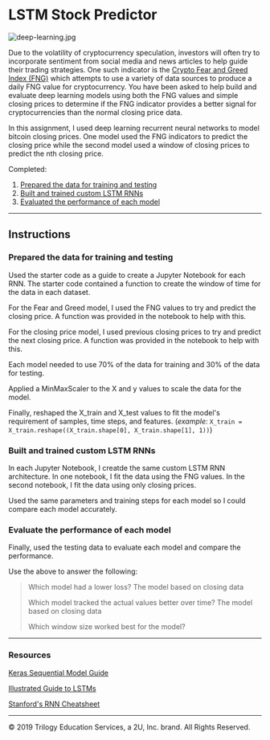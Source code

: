 # LSTM Stock Predictor

![deep-learning.jpg](Images/deep-learning.jpg)

Due to the volatility of cryptocurrency speculation, investors will often try to incorporate sentiment from social media and news articles to help guide their trading strategies. One such indicator is the [Crypto Fear and Greed Index (FNG)](https://alternative.me/crypto/fear-and-greed-index/) which attempts to use a variety of data sources to produce a daily FNG value for cryptocurrency. You have been asked to help build and evaluate deep learning models using both the FNG values and simple closing prices to determine if the FNG indicator provides a better signal for cryptocurrencies than the normal closing price data.

In this assignment, I used deep learning recurrent neural networks to model bitcoin closing prices. One model used the FNG indicators to predict the closing price while the second model used a window of closing prices to predict the nth closing price.

Completed:

1. [Prepared the data for training and testing](#prepare-the-data-for-training-and-testing)
2. [Built and trained custom LSTM RNNs](#build-and-train-custom-lstm-rnns)
3. [Evaluated the performance of each model](#evaluate-the-performance-of-each-model)

- - -

## Instructions

### Prepared the data for training and testing

Used the starter code as a guide to create a Jupyter Notebook for each RNN. The starter code contained a function to create the window of time for the data in each dataset.

For the Fear and Greed model, I used the FNG values to try and predict the closing price. A function was provided in the notebook to help with this.

For the closing price model, I used previous closing prices to try and predict the next closing price. A function was provided in the notebook to help with this.

Each model needed to use 70% of the data for training and 30% of the data for testing.

Applied a MinMaxScaler to the X and y values to scale the data for the model.

Finally, reshaped the X_train and X_test values to fit the model's requirement of samples, time steps, and features. (*example:* `X_train = X_train.reshape((X_train.shape[0], X_train.shape[1], 1))`)

### Built and trained custom LSTM RNNs

In each Jupyter Notebook, I creatde the same custom LSTM RNN architecture. In one notebook, I fit the data using the FNG values. In the second notebook, I fit the data using only closing prices.

Used the same parameters and training steps for each model so I could compare each model accurately.

### Evaluate the performance of each model

Finally, used the testing data to evaluate each model and compare the performance.

Use the above to answer the following:

> Which model had a lower loss? The model based on closing data
>
> Which model tracked the actual values better over time? The model based on closing data
>
> Which window size worked best for the model?

- - -

### Resources

[Keras Sequential Model Guide](https://keras.io/getting-started/sequential-model-guide/)

[Illustrated Guide to LSTMs](https://towardsdatascience.com/illustrated-guide-to-lstms-and-gru-s-a-step-by-step-explanation-44e9eb85bf21)

[Stanford's RNN Cheatsheet](https://stanford.edu/~shervine/teaching/cs-230/cheatsheet-recurrent-neural-networks)

- - -

© 2019 Trilogy Education Services, a 2U, Inc. brand. All Rights Reserved.
